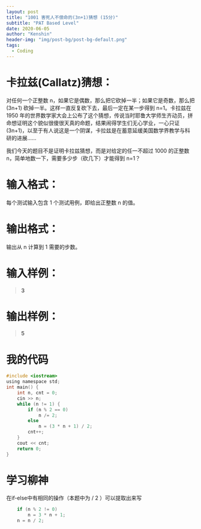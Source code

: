 ```yaml
---
layout: post
title: "1001 害死人不偿命的(3n+1)猜想 (15分)"
subtitle: "PAT Based Level"
date: 2020-06-05
author: "Kenshin"
header-img: "img/post-bg/post-bg-default.png"
tags:
  - Coding
---
```


# 卡拉兹(Callatz)猜想：
对任何一个正整数 n，如果它是偶数，那么把它砍掉一半；如果它是奇数，那么把 (3n+1) 砍掉一半。这样一直反复砍下去，最后一定在某一步得到 n=1。卡拉兹在 1950 年的世界数学家大会上公布了这个猜想，传说当时耶鲁大学师生齐动员，拼命想证明这个貌似很傻很天真的命题，结果闹得学生们无心学业，一心只证 (3n+1)，以至于有人说这是一个阴谋，卡拉兹是在蓄意延缓美国数学界教学与科研的进展……

我们今天的题目不是证明卡拉兹猜想，而是对给定的任一不超过 1000 的正整数 n，简单地数一下，需要多少步（砍几下）才能得到 n=1？
# 输入格式：
每个测试输入包含 1 个测试用例，即给出正整数 n 的值。
# 输出格式：
输出从 n 计算到 1 需要的步数。
# 输入样例：
>**3**
# 输出样例：
>**5**
# 我的代码
```c
#include <iostream>
using namespace std;
int main() {
    int n, cnt = 0;
    cin >> n;
    while (n != 1) {
        if (n % 2 == 0)
            n /= 2;
        else
            n = (3 * n + 1) / 2;
        cnt++;
    }
    cout << cnt;
    return 0;
}
```
# 学习柳神
在if-else中有相同的操作（本题中为 / 2 ）可以提取出来写
```c
	if (n % 2 != 0)
		n = 3 * n + 1;
	n = n / 2;
```

